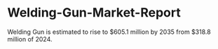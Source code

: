 # Welding-Gun-Market-Report
Welding Gun is estimated to rise to $605.1 million by 2035 from $318.8 million of 2024.
